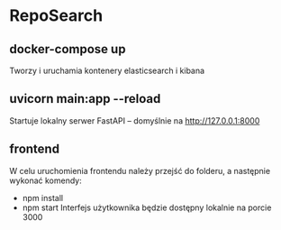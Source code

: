 ﻿# RepoSearch

## docker-compose up
Tworzy i uruchamia kontenery elasticsearch i kibana

## uvicorn main:app --reload
Startuje lokalny serwer FastAPI – domyślnie na http://127.0.0.1:8000

## frontend
W celu uruchomienia frontendu należy przejść do folderu, a następnie wykonać komendy:
- npm install
- npm start
Interfejs użytkownika będzie dostępny lokalnie na porcie 3000
